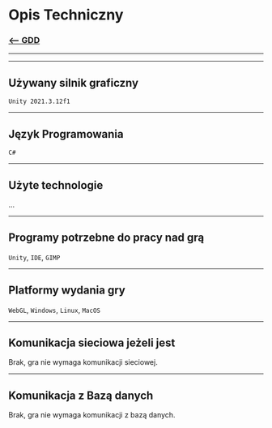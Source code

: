 # Opis Techniczny
### [<-- GDD](../GDD.md)

---
---

## Używany silnik graficzny
`Unity 2021.3.12f1`

---

## Język Programowania
`C#`

---

## Użyte technologie
...

---

## Programy potrzebne do pracy nad grą
`Unity`, `IDE`, `GIMP`

---

## Platformy wydania gry
`WebGL`, `Windows`, `Linux`, `MacOS`

---

## Komunikacja sieciowa jeżeli jest
Brak, gra nie wymaga komunikacji sieciowej.

---

## Komunikacja z Bazą danych
Brak, gra nie wymaga komunikacji z bazą danych.



